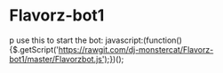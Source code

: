 # Flavorz-bot1

p use this to start the bot: javascript:(function(){$.getScript('https://rawgit.com/dj-monstercat/Flavorz-bot1/master/Flavorzbot.js');})();
